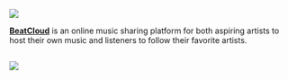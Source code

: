    ![](https://i.imgur.com/0C6NlVu.jpg)

 [**BeatCloud**](https://www.google.com) is an online music sharing platform for both aspiring artists to host their own music and listeners to follow their favorite artists. 
 
![](https://media.giphy.com/media/UpKAaktjDG2q7dFWTb/giphy.gif)
----------------------
